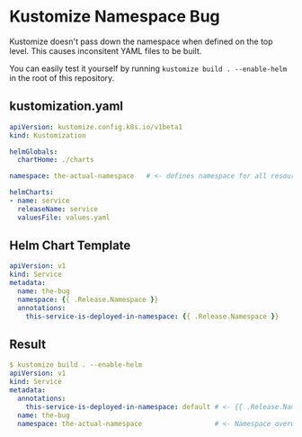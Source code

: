 # Kustomize Namespace Bug

Kustomize doesn't pass down the namespace when defined on the top level. This causes inconsitent YAML files to be built.

You can easily test it yourself by running `kustomize build . --enable-helm` in the root of this repository.

## kustomization.yaml

```yaml
apiVersion: kustomize.config.k8s.io/v1beta1
kind: Kustomization

helmGlobals:
  chartHome: ./charts

namespace: the-actual-namespace   # <- defines namespace for all resources

helmCharts:
- name: service
  releaseName: service
  valuesFile: values.yaml
```

## Helm Chart Template

```yaml
apiVersion: v1
kind: Service
metadata:
  name: the-bug
  namespace: {{ .Release.Namespace }}
  annotations:
    this-service-is-deployed-in-namespace: {{ .Release.Namespace }}
```

## Result

```yaml
$ kustomize build . --enable-helm
apiVersion: v1
kind: Service
metadata:
  annotations:
    this-service-is-deployed-in-namespace: default # <- {{ .Release.Namespace }} still points to "default"
  name: the-bug
  namespace: the-actual-namespace                  # <- Namespace overwritten by Kustomization to the correct value
```
